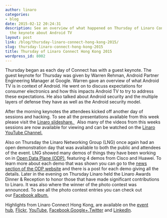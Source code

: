 ```yaml
---
author: linaro
categories:
- blog
date: 2015-02-12 20:24:31
description: See an overview of what happened on Thursday of Linaro Connect including
  the keynote about Android TV
layout: post
link: /blog/thursday-linaro-connect-hong-kong-2015/
slug: thursday-linaro-connect-hong-kong-2015
title: Thursday of Linaro Connect Hong Kong 2015
wordpress_id: 8002
---
```


Thursday began as each day of Connect has with a guest keynote. The guest keynote for Thursday was given by Warren Rehman, Android Partner Engineering Manager at Google. Warren gave an overview of what Android TV is in context of Android. He went on to discuss expectations for consumer electronics and how this impacts Android TV to try to address these expectations. He also talked about Android security and the multiple layers of defense they have as well as the Android security model.


After the morning keynotes the attendees kicked off another day of sessions and hacking. To see all the presentations available from this week please visit the [Linaro slideshare. ](http://www.slideshare.net/linaroorg)  Also many of the videos from this weeks sessions are now available for viewing and can be watched on the [Linaro YouTube Channel.](https://www.youtube.com/user/LinaroOnAir/videos)

Also on Thursday the Linaro Networking Group (LNG) once again had an open demonstration day that was available to both the public and attendees of the event. LNG showed many demos of things they have been working on in [Open Data Plane (ODP)](http://www.opendataplane.org/), featuring 4 demos from Cisco and Huawei. To learn more about each demo that was shown you can go to the [news section of the ODP website](http://www.opendataplane.org/news/) and there is a post for each demo giving all the details. Later in the evening on Thursday Linaro held the Linaro Awards Dinner & Reception to honor those that have made significant contributions to Linaro. It was also where the winner of the photo contest was announced. To see all the photo contest entries you can check out our [Facebook album.](https://www.facebook.com/media/set/?set=a.889814094373814.1073741830.155974581091106&type=1)

Highlights from Linaro Connect Hong Kong, are available on the [event hub](http://connect.linaro.org/hub/), [Flickr](https://www.flickr.com/photos/linaroorg/), [YouTube](https://www.youtube.com/user/LinaroOnAir/), [Facebook](https://www.facebook.com/LinaroOrg),[Google+](https://plus.google.com/+LinaroOnAir),[Twitter](https://twitter.com/linaroorg) and [LinkedIn](http://www.linkedin.com/company/1026961).